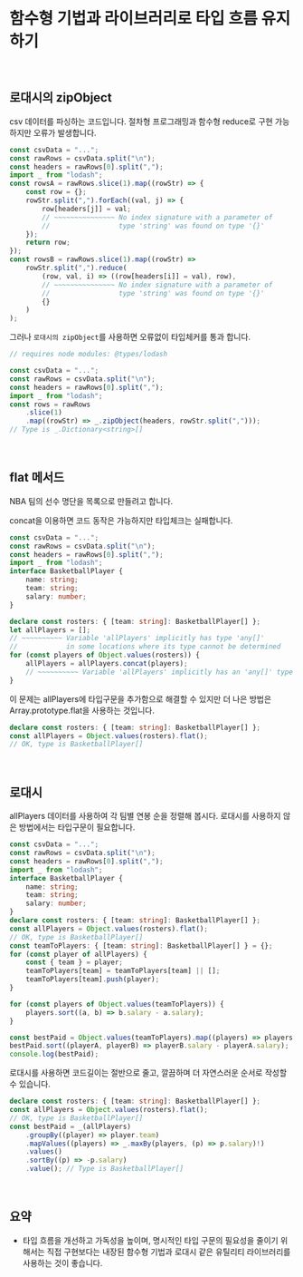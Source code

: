 # 함수형 기법과 라이브러리로 타입 흐름 유지하기

</br>

## 로대시의 zipObject

csv 데이터를 파싱하는 코드입니다.
절차형 프로그래밍과 함수형 reduce로 구현 가능하지만 오류가 발생합니다.

```ts
const csvData = "...";
const rawRows = csvData.split("\n");
const headers = rawRows[0].split(",");
import _ from "lodash";
const rowsA = rawRows.slice(1).map((rowStr) => {
	const row = {};
	rowStr.split(",").forEach((val, j) => {
		row[headers[j]] = val;
		// ~~~~~~~~~~~~~~~ No index signature with a parameter of
		//                 type 'string' was found on type '{}'
	});
	return row;
});
const rowsB = rawRows.slice(1).map((rowStr) =>
	rowStr.split(",").reduce(
		(row, val, i) => ((row[headers[i]] = val), row),
		// ~~~~~~~~~~~~~~~ No index signature with a parameter of
		//                 type 'string' was found on type '{}'
		{}
	)
);
```

그러나 `로대시의 zipObject`를 사용하면 오류없이 타입체커를 통과 합니다.

```ts
// requires node modules: @types/lodash

const csvData = "...";
const rawRows = csvData.split("\n");
const headers = rawRows[0].split(",");
import _ from "lodash";
const rows = rawRows
	.slice(1)
	.map((rowStr) => _.zipObject(headers, rowStr.split(",")));
// Type is _.Dictionary<string>[]
```

</br>

## flat 메서드

NBA 팀의 선수 명단을 목록으로 만들려고 합니다.

concat을 이용하면 코드 동작은 가능하지만 타입체크는 실패합니다.

```ts
const csvData = "...";
const rawRows = csvData.split("\n");
const headers = rawRows[0].split(",");
import _ from "lodash";
interface BasketballPlayer {
	name: string;
	team: string;
	salary: number;
}

declare const rosters: { [team: string]: BasketballPlayer[] };
let allPlayers = [];
// ~~~~~~~~~~ Variable 'allPlayers' implicitly has type 'any[]'
//            in some locations where its type cannot be determined
for (const players of Object.values(rosters)) {
	allPlayers = allPlayers.concat(players);
	// ~~~~~~~~~~ Variable 'allPlayers' implicitly has an 'any[]' type
}
```

이 문제는 allPlayers에 타입구문을 추가함으로 해결할 수 있지만 더 나은 방법은 Array.prototype.flat을 사용하는 것입니다.

```ts
declare const rosters: { [team: string]: BasketballPlayer[] };
const allPlayers = Object.values(rosters).flat();
// OK, type is BasketballPlayer[]
```

</br>

## 로대시

allPlayers 데이터를 사용하여 각 팀별 연봉 순을 정렬해 봅시다.
로대시를 사용하지 않은 방법에서는 타입구문이 필요합니다.

```ts
const csvData = "...";
const rawRows = csvData.split("\n");
const headers = rawRows[0].split(",");
import _ from "lodash";
interface BasketballPlayer {
	name: string;
	team: string;
	salary: number;
}
declare const rosters: { [team: string]: BasketballPlayer[] };
const allPlayers = Object.values(rosters).flat();
// OK, type is BasketballPlayer[]
const teamToPlayers: { [team: string]: BasketballPlayer[] } = {};
for (const player of allPlayers) {
	const { team } = player;
	teamToPlayers[team] = teamToPlayers[team] || [];
	teamToPlayers[team].push(player);
}

for (const players of Object.values(teamToPlayers)) {
	players.sort((a, b) => b.salary - a.salary);
}

const bestPaid = Object.values(teamToPlayers).map((players) => players[0]);
bestPaid.sort((playerA, playerB) => playerB.salary - playerA.salary);
console.log(bestPaid);
```

로대시를 사용하면 코드길이는 절반으로 줄고, 깔끔하며 더 자연스러운 순서로 작성할 수 있습니다.

```ts
declare const rosters: { [team: string]: BasketballPlayer[] };
const allPlayers = Object.values(rosters).flat();
// OK, type is BasketballPlayer[]
const bestPaid = _(allPlayers)
	.groupBy((player) => player.team)
	.mapValues((players) => _.maxBy(players, (p) => p.salary)!)
	.values()
	.sortBy((p) => -p.salary)
	.value(); // Type is BasketballPlayer[]
```

</br>

## 요약

- 타입 흐름을 개선하고 가독성을 높이며, 명시적인 타입 구문의 필요성을 줄이기 위해서는 직접 구현보다는 내장된 함수형 기법과 로대시 같은 유틸리티 라이브러리를 사용하는 것이 좋습니다.
